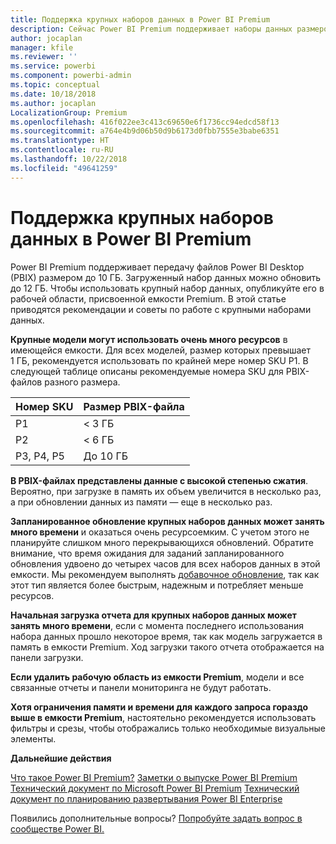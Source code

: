 ```yaml
---
title: Поддержка крупных наборов данных в Power BI Premium
description: Сейчас Power BI Premium поддерживает наборы данных размером до 10 ГБ.
author: jocaplan
manager: kfile
ms.reviewer: ''
ms.service: powerbi
ms.component: powerbi-admin
ms.topic: conceptual
ms.date: 10/18/2018
ms.author: jocaplan
LocalizationGroup: Premium
ms.openlocfilehash: 416f022ee3c413c69650e6f1736cc94edcd58f13
ms.sourcegitcommit: a764e4b9d06b50d9b6173d0fbb7555e3babe6351
ms.translationtype: HT
ms.contentlocale: ru-RU
ms.lasthandoff: 10/22/2018
ms.locfileid: "49641259"
---
```

# <a name="power-bi-premium-support-for-large-datasets"></a>Поддержка крупных наборов данных в Power BI Premium

Power BI Premium поддерживает передачу файлов Power BI Desktop (PBIX) размером до 10 ГБ. Загруженный набор данных можно обновить до 12 ГБ. Чтобы использовать крупный набор данных, опубликуйте его в рабочей области, присвоенной емкости Premium. В этой статье приводятся рекомендации и советы по работе с крупными наборами данных.

**Крупные модели могут использовать очень много ресурсов** в имеющейся емкости. Для всех моделей, размер которых превышает 1 ГБ, рекомендуется использовать по крайней мере номер SKU P1. В следующей таблице описаны рекомендуемые номера SKU для PBIX-файлов разного размера.

   |Номер SKU  |Размер PBIX-файла   |
   |---------|---------|
   |P1    | < 3 ГБ        |
   |P2    | < 6 ГБ        |
   |P3, P4, P5    | До 10 ГБ |

**В PBIX-файлах представлены данные с высокой степенью сжатия**. Вероятно, при загрузке в память их объем увеличится в несколько раз, а при обновлении данных из памяти — еще в несколько раз.

**Запланированное обновление крупных наборов данных может занять много времени** и оказаться очень ресурсоемким. С учетом этого не планируйте слишком много перекрывающихся обновлений. Обратите внимание, что время ожидания для заданий запланированного обновления удвоено до четырех часов для всех наборов данных в этой емкости. Мы рекомендуем выполнять [добавочное обновление](service-premium-incremental-refresh.md), так как этот тип является более быстрым, надежным и потребляет меньше ресурсов.

**Начальная загрузка отчета для крупных наборов данных может занять много времени**, если с момента последнего использования набора данных прошло некоторое время, так как модель загружается в память в емкости Premium. Ход загрузки такого отчета отображается на панели загрузки.

**Если удалить рабочую область из емкости Premium**, модели и все связанные отчеты и панели мониторинга не будут работать.

**Хотя ограничения памяти и времени для каждого запроса гораздо выше в емкости Premium**, настоятельно рекомендуется использовать фильтры и срезы, чтобы отображались только необходимые визуальные элементы.

**Дальнейшие действия**

[Что такое Power BI Premium?](service-premium.md)
[Заметки о выпуске Power BI Premium](service-premium-release-notes.md)
[Технический документ по Microsoft Power BI Premium](https://aka.ms/pbipremiumwhitepaper)
[Технический документ по планированию развертывания Power BI Enterprise](https://aka.ms/pbienterprisedeploy)

Появились дополнительные вопросы? [Попробуйте задать вопрос в сообществе Power BI.](https://community.powerbi.com/)
